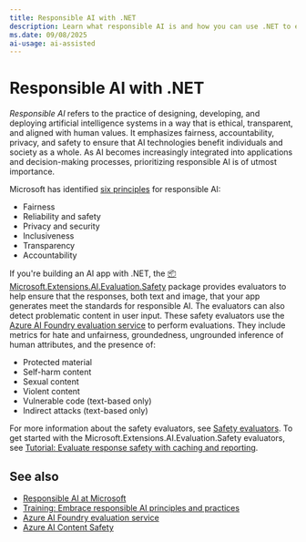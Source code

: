 ```yaml
---
title: Responsible AI with .NET
description: Learn what responsible AI is and how you can use .NET to evaluate the safety of your AI apps.
ms.date: 09/08/2025
ai-usage: ai-assisted
---
```


# Responsible AI with .NET

*Responsible AI* refers to the practice of designing, developing, and deploying artificial intelligence systems in a way that is ethical, transparent, and aligned with human values. It emphasizes fairness, accountability, privacy, and safety to ensure that AI technologies benefit individuals and society as a whole. As AI becomes increasingly integrated into applications and decision-making processes, prioritizing responsible AI is of utmost importance.

Microsoft has identified [six principles](https://www.microsoft.com/ai/responsible-ai) for responsible AI:

- Fairness
- Reliability and safety
- Privacy and security
- Inclusiveness
- Transparency
- Accountability

If you're building an AI app with .NET, the [📦 Microsoft.Extensions.AI.Evaluation.Safety](https://www.nuget.org/packages/Microsoft.Extensions.AI.Evaluation.Safety) package provides evaluators to help ensure that the responses, both text and image, that your app generates meet the standards for responsible AI. The evaluators can also detect problematic content in user input. These safety evaluators use the [Azure AI Foundry evaluation service](/azure/ai-foundry/concepts/evaluation-evaluators/risk-safety-evaluators) to perform evaluations. They include metrics for hate and unfairness, groundedness, ungrounded inference of human attributes, and the presence of:

- Protected material
- Self-harm content
- Sexual content
- Violent content
- Vulnerable code (text-based only)
- Indirect attacks (text-based only)

For more information about the safety evaluators, see [Safety evaluators](libraries.md#safety-evaluators). To get started with the Microsoft.Extensions.AI.Evaluation.Safety evaluators, see [Tutorial: Evaluate response safety with caching and reporting](evaluate-safety.md).

## See also

- [Responsible AI at Microsoft](https://www.microsoft.com/ai/responsible-ai)
- [Training: Embrace responsible AI principles and practices](/training/modules/embrace-responsible-ai-principles-practices/)
- [Azure AI Foundry evaluation service](/azure/ai-foundry/concepts/evaluation-evaluators/risk-safety-evaluators)
- [Azure AI Content Safety](/azure/ai-services/content-safety/overview)

